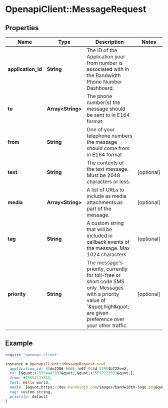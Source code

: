# OpenapiClient::MessageRequest

## Properties

| Name | Type | Description | Notes |
| ---- | ---- | ----------- | ----- |
| **application_id** | **String** | The ID of the Application your from number is associated with in the Bandwidth Phone Number Dashboard. |  |
| **to** | **Array&lt;String&gt;** | The phone number(s) the message should be sent to in E164 format |  |
| **from** | **String** | One of your telephone numbers the message should come from in E164 format |  |
| **text** | **String** | The contents of the text message. Must be 2048 characters or less. | [optional] |
| **media** | **Array&lt;String&gt;** | A list of URLs to include as media attachments as part of the message. | [optional] |
| **tag** | **String** | A custom string that will be included in callback events of the message. Max 1024 characters | [optional] |
| **priority** | **String** | The message&#39;s priority, currently for toll-free or short code SMS only. Messages with a priority value of &#x60;\&quot;high\&quot;&#x60; are given preference over your other traffic. | [optional] |

## Example

```ruby
require 'openapi_client'

instance = OpenapiClient::MessageRequest.new(
  application_id: 93de2206-9669-4e07-948d-329f4b722ee2,
  to: [&quot;+15554443333&quot;,&quot;+15552223333&quot;],
  from: +15551113333,
  text: Hello world,
  media: [&quot;https://dev.bandwidth.com/images/bandwidth-logo.png&quot;,&quot;https://dev.bandwidth.com/images/github_logo.png&quot;],
  tag: custom string,
  priority: default
)
```

